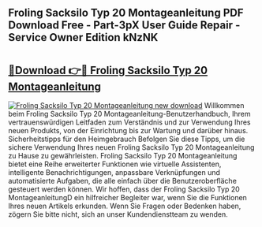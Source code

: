 ## Froling Sacksilo Typ 20 Montageanleitung PDF Download Free - Part-3pX User Guide Repair - Service Owner Edition kNzNK

# <h2><a href="http://df7e5h.blite.top/?on=Froling+Sacksilo+Typ+20+Montageanleitung">🔗Download 👉🔴 Froling Sacksilo Typ 20 Montageanleitung</a></h2>

[![Froling Sacksilo Typ 20 Montageanleitung new download](https://i.imgur.com/lujVjoI.png)](http://df7e5h.blite.top/?on=Froling+Sacksilo+Typ+20+Montageanleitung)
Willkommen beim Froling Sacksilo Typ 20 Montageanleitung-Benutzerhandbuch, Ihrem vertrauenswürdigen Leitfaden zum Verständnis und zur Verwendung Ihres neuen Produkts, von der Einrichtung bis zur Wartung und darüber hinaus. Sicherheitstipps für den Heimgebrauch Befolgen Sie diese Tipps, um die sichere Verwendung Ihres neuen Froling Sacksilo Typ 20 Montageanleitung zu Hause zu gewährleisten. Froling Sacksilo Typ 20 Montageanleitung bietet eine Reihe erweiterter Funktionen wie virtuelle Assistenten, intelligente Benachrichtigungen, anpassbare Verknüpfungen und automatisierte Aufgaben, die alle einfach über die Benutzeroberfläche gesteuert werden können. Wir hoffen, dass der Froling Sacksilo Typ 20 MontageanleitungD ein hilfreicher Begleiter war, wenn Sie die Funktionen Ihres neuen Artikels erkunden. Wenn Sie Fragen oder Bedenken haben, zögern Sie bitte nicht, sich an unser Kundendienstteam zu wenden.
